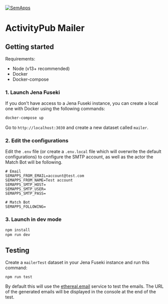 [![SemApps](https://badgen.net/badge/Powered%20by/SemApps/28CDFB)](https://semapps.org)

# ActivityPub Mailer

## Getting started

Requirements:
- Node (v13+ recommended)
- Docker
- Docker-compose

### 1. Launch Jena Fuseki

If you don't have access to a Jena Fuseki instance, you can create a local one with Docker using the following commands:

```bash
docker-compose up
```

Go to `http://localhost:3030` and create a new dataset called `mailer`.

### 2. Edit the configurations

Edit the `.env` file (or create a `.env.local` file which will overwrite the default configurations) to configure the SMTP account, as well as the actor the Match Bot will be following.

```env
# Email
SEMAPPS_FROM_EMAIL=account@test.com
SEMAPPS_FROM_NAME=Test account
SEMAPPS_SMTP_HOST=
SEMAPPS_SMTP_USER=
SEMAPPS_SMTP_PASS=

# Match Bot
SEMAPPS_FOLLOWING=
```

### 3. Launch in dev mode
```bash
npm install
npm run dev
```

## Testing

Create a `mailerTest` dataset in your Jena Fuseki instance and run this command:

```
npm run test
```

By default this will use the [ethereal.email](https://ethereal.email) service to test the emails. The URL of the generated emails will be displayed in the console at the end of the test.
